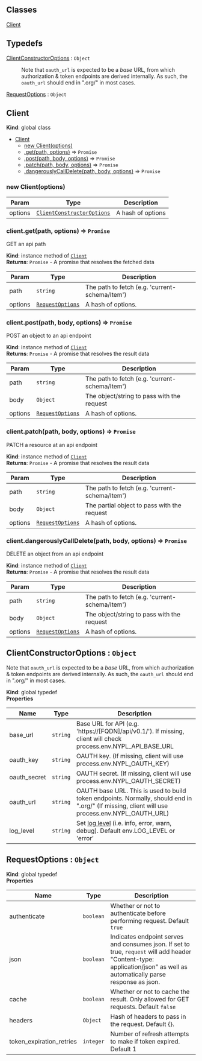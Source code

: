 ## Classes

<dl>
<dt><a href="#Client">Client</a></dt>
<dd></dd>
</dl>

## Typedefs

<dl>
<dt><a href="#ClientConstructorOptions">ClientConstructorOptions</a> : <code>Object</code></dt>
<dd><p>Note that <code>oauth_url</code> is expected to be a <em>base</em> URL, from which authorization &amp; token endpoints are derived internally. As such, the <code>oauth_url</code> should end in &quot;.org/&quot; in most cases.</p>
</dd>
<dt><a href="#RequestOptions">RequestOptions</a> : <code>Object</code></dt>
<dd></dd>
</dl>

<a name="Client"></a>

## Client
**Kind**: global class  

* [Client](#Client)
    * [new Client(options)](#new_Client_new)
    * [.get(path, options)](#Client+get) ⇒ <code>Promise</code>
    * [.post(path, body, options)](#Client+post) ⇒ <code>Promise</code>
    * [.patch(path, body, options)](#Client+patch) ⇒ <code>Promise</code>
    * [.dangerouslyCallDelete(path, body, options)](#Client+dangerouslyCallDelete) ⇒ <code>Promise</code>

<a name="new_Client_new"></a>

### new Client(options)

| Param | Type | Description |
| --- | --- | --- |
| options | [<code>ClientConstructorOptions</code>](#ClientConstructorOptions) | A hash of options |

<a name="Client+get"></a>

### client.get(path, options) ⇒ <code>Promise</code>
GET an api path

**Kind**: instance method of [<code>Client</code>](#Client)  
**Returns**: <code>Promise</code> - A promise that resolves the fetched data  

| Param | Type | Description |
| --- | --- | --- |
| path | <code>string</code> | The path to fetch (e.g. 'current-schema/Item') |
| options | [<code>RequestOptions</code>](#RequestOptions) | A hash of options. |

<a name="Client+post"></a>

### client.post(path, body, options) ⇒ <code>Promise</code>
POST an object to an api endpoint

**Kind**: instance method of [<code>Client</code>](#Client)  
**Returns**: <code>Promise</code> - A promise that resolves the result data  

| Param | Type | Description |
| --- | --- | --- |
| path | <code>string</code> | The path to fetch (e.g. 'current-schema/Item') |
| body | <code>Object</code> | The object/string to pass with the request |
| options | [<code>RequestOptions</code>](#RequestOptions) | A hash of options. |

<a name="Client+patch"></a>

### client.patch(path, body, options) ⇒ <code>Promise</code>
PATCH a resource at an api endpoint

**Kind**: instance method of [<code>Client</code>](#Client)  
**Returns**: <code>Promise</code> - A promise that resolves the result data  

| Param | Type | Description |
| --- | --- | --- |
| path | <code>string</code> | The path to fetch (e.g. 'current-schema/Item') |
| body | <code>Object</code> | The partial object to pass with the request |
| options | [<code>RequestOptions</code>](#RequestOptions) | A hash of options. |

<a name="Client+dangerouslyCallDelete"></a>

### client.dangerouslyCallDelete(path, body, options) ⇒ <code>Promise</code>
DELETE an object from an api endpoint

**Kind**: instance method of [<code>Client</code>](#Client)  
**Returns**: <code>Promise</code> - A promise that resolves the result data  

| Param | Type | Description |
| --- | --- | --- |
| path | <code>string</code> | The path to fetch (e.g. 'current-schema/Item') |
| body | <code>Object</code> | The object/string to pass with the request |
| options | [<code>RequestOptions</code>](#RequestOptions) | A hash of options. |

<a name="ClientConstructorOptions"></a>

## ClientConstructorOptions : <code>Object</code>
Note that `oauth_url` is expected to be a *base* URL, from which authorization & token endpoints are derived internally. As such, the `oauth_url` should end in ".org/" in most cases.

**Kind**: global typedef  
**Properties**

| Name | Type | Description |
| --- | --- | --- |
| base_url | <code>string</code> | Base URL for API (e.g. 'https://[FQDN]/api/v0.1/').    If missing, client will check process.env.NYPL_API_BASE_URL |
| oauth_key | <code>string</code> | OAUTH key. (If missing, client will use    process.env.NYPL_OAUTH_KEY) |
| oauth_secret | <code>string</code> | OAUTH secret. (If missing, client will use    process.env.NYPL_OAUTH_SECRET) |
| oauth_url | <code>string</code> | OAUTH base URL. This is used to build token    endpoints. Normally, should end in ".org/" (If missing, client will use    process.env.NYPL_OAUTH_URL) |
| log_level | <code>string</code> | Set [log level](https://github.com/pimterry/loglevel)    (i.e. info, error, warn, debug). Default env.LOG_LEVEL or 'error' |

<a name="RequestOptions"></a>

## RequestOptions : <code>Object</code>
**Kind**: global typedef  
**Properties**

| Name | Type | Description |
| --- | --- | --- |
| authenticate | <code>boolean</code> | Whether or not to authenticate before performing request. Default `true` |
| json | <code>boolean</code> | Indicates endpoint serves and consumes json.    If set to true, `request` will add header "Content-type: application/json"    as well as automatically parse response as json. |
| cache | <code>boolean</code> | Whether or not to cache the result. Only allowed for GET requests. Default `false` |
| headers | <code>Object</code> | Hash of headers to pass in the request. Default {}. |
| token_expiration_retries | <code>integer</code> | Number of refresh attempts to make if token expired. Default 1 |

